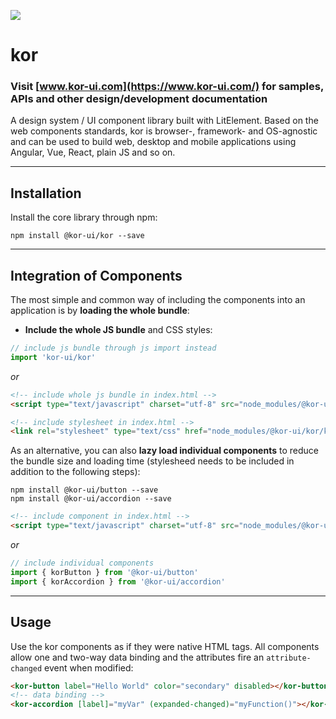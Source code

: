 ![](http://kor-ui.com/assets/favicon_light.png) 
# kor

### Visit [www.kor-ui.com](https://www.kor-ui.com/) for samples, APIs and other design/development documentation

A design system / UI component library built with LitElement. Based on the web components standards, kor is browser-, framework- and OS-agnostic and can be used to build web, desktop and mobile applications using Angular, Vue, React, plain JS and so on.

---

## Installation

Install the core library through npm:

```
npm install @kor-ui/kor --save
```

---

## Integration of Components

The most simple and common way of including the components into an application is by **loading the whole bundle**:

- **Include the whole JS bundle** and CSS styles:

```js
// include js bundle through js import instead
import 'kor-ui/kor' 
```

*or*

```html
<!-- include whole js bundle in index.html -->
<script type="text/javascript" charset="utf-8" src="node_modules/@kor-ui/kor/index.js"></script>

<!-- include stylesheet in index.html -->
<link rel="stylesheet" type="text/css" href="node_modules/@kor-ui/kor/kor-styles.css">
```

As an alternative, you can also **lazy load individual components** to reduce the bundle size and loading time (stylesheed needs to be included in addition to the following steps):

```
npm install @kor-ui/button --save
npm install @kor-ui/accordion --save
```

```html
<!-- include component in index.html -->
<script type="text/javascript" charset="utf-8" src="node_modules/@kor-ui/button/index.js"></script>
```

*or*

```js
// include individual components 
import { korButton } from '@kor-ui/button' 
import { korAccordion } from '@kor-ui/accordion' 
```

---

## Usage

Use the kor components as if they were native HTML tags. All components allow one and two-way data binding and the attributes fire an `attribute-changed` event when modified:

```html
<kor-button label="Hello World" color="secondary" disabled></kor-button>
<!-- data binding -->
<kor-accordion [label]="myVar" (expanded-changed)="myFunction()"></kor-accordion>
```

